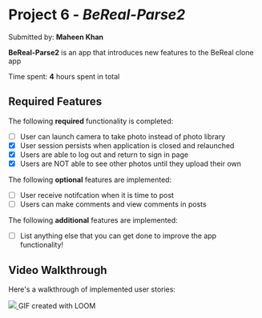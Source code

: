# Project 6 - *BeReal-Parse2*

Submitted by: **Maheen Khan**

**BeReal-Parse2** is an app that introduces new features to the BeReal clone app 

Time spent: **4** hours spent in total

## Required Features

The following **required** functionality is completed:

- [ ] User can launch camera to take photo instead of photo library
- [X] User session persists when application is closed and relaunched
- [X] Users are able to log out and return to sign in page
- [X] Users are NOT able to see other photos until they upload their own	
 
The following **optional** features are implemented:

- [ ] User receive notifcation when it is time to post
- [ ] Users can make comments and view comments in posts	

The following **additional** features are implemented:

- [ ] List anything else that you can get done to improve the app functionality!

## Video Walkthrough

Here's a walkthrough of implemented user stories:

<a href="https://www.loom.com/share/d59415226947407882e9118466deeb79">
    <img style="max-width:300px;" src="https://cdn.loom.com/sessions/thumbnails/d59415226947407882e9118466deeb79-with-play.gif">
  </a>
<!-- Replace this with whatever GIF tool you used! -->
GIF created with LOOM 
<!-- Recommended tools:
[Kap](https://getkap.co/) for macOS
[ScreenToGif](https://www.screentogif.com/) for Windows
[peek](https://github.com/phw/peek) for Linux. -->
